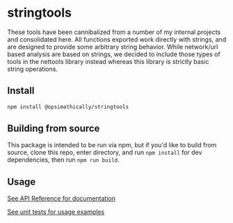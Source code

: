 # stringtools

These tools have been cannibalized from a number of my internal projects and consolidated
here. All functions exported work directly with strings, and are designed to provide some
arbitrary string behavior. While network/url based analysis are based on strings, we decided
to include those types of tools in the nettools library instead whereas this library is strictly
basic string operations.

## Install

```bash
npm install @opsimathically/stringtools
```

## Building from source

This package is intended to be run via npm, but if you'd like to build from source,
clone this repo, enter directory, and run `npm install` for dev dependencies, then run
`npm run build`.

## Usage

[See API Reference for documentation](https://github.com/opsimathically/stringtools/blob/main/docs/)

[See unit tests for usage examples](https://github.com/opsimathically/stringtools/blob/main/test/stringtools.test.ts)
